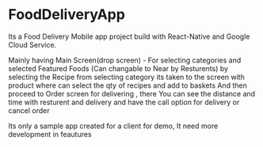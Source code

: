 # FoodDeliveryApp
Its a Food Delivery Mobile app project build with React-Native and Google Cloud Service.

Mainly having Main Screen(drop screen) - For selecting categories and selected Featured Foods (Can changable to Near by Resturents)
by selecting the Recipe from selecting category its taken to the screen with product where can select the qty of recipes and add to baskets 
And then proceed to Order screen for delivering , there You can see the distance and time with resturent and delivery and have the call option for delivery or cancel order

Its only a sample app created for a client for demo, It need more development in feautures
